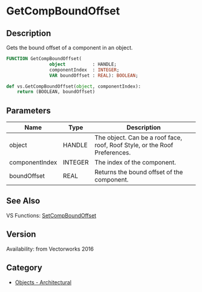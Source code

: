 # GetCompBoundOffset

## Description
Gets the bound offset of a component in an object.

```pascal
FUNCTION GetCompBoundOffset(
				object          : HANDLE;
				componentIndex  : INTEGER;
				VAR boundOffset : REAL): BOOLEAN;
```

```python
def vs.GetCompBoundOffset(object, componentIndex):
    return (BOOLEAN, boundOffset)
```

## Parameters
|Name|Type|Description|
|---|---|---|
|object|HANDLE|The object. Can be a roof face, roof, Roof Style, or the Roof Preferences.|
|componentIndex|INTEGER|The index of the component.|
|boundOffset|REAL|Returns the bound offset of the component.|

## See Also
VS Functions:
[SetCompBoundOffset](SetCompBoundOffset.md)

## Version
Availability: from Vectorworks 2016

## Category
* [Objects - Architectural](../Categories/Objects%20-%20Architectural.md)
